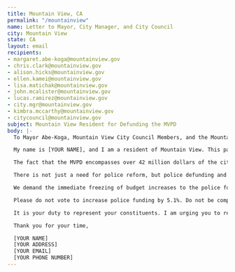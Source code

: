 ```yaml
---
title: Mountain View, CA
permalink: "/mountainview"
name: Letter to Mayor, City Manager, and City Council
city: Mountain View
state: CA
layout: email
recipients:
- margaret.abe-koga@mountainview.gov
- chris.clark@mountainview.gov
- alison.hicks@mountainview.gov
- ellen.kamei@mountainview.gov
- lisa.matichak@mountainview.gov
- john.mcalister@mountainview.gov
- lucas.ramirez@mountainview.gov
- city.mgr@mountainview.gov
- kimbra.mccarthy@mountainview.gov
- citycouncil@mountainview.gov
subject: Mountain View Resident for Defunding the MVPD
body: |-
  To Mayor Abe-Koga, Mountain View City Council Members, and the Mountain View City Manager,

  My name is [YOUR NAME], and I am a resident of Mountain View. This past week, our nation and community have been gripped by protests calling for an end to racism and anti-Blackness and a complete overhaul in our approach to criminal justice in America. We are demanding that our voices be heard, and that real change be made to the way this city allocates its resources.

  The fact that the MVPD encompasses over 42 million dollars of the city’s general operating fund is shameful and unproductive. Research shows that a living wage, access to holistic health services and treatment, educational opportunity, and stable housing are far more successful at reducing crime than police or prisons (Source: Popular Democracy).

  There is not just a need for police reform, but police defunding and abolition, because the entire structure of the police force is inherently corrupt and ineffective. The average police recruit spends 58 hours learning how to shoot and only 8 hours learning how to de-escalate(Source: Campaign Zero). They are not trained or equipped to react to the vast majority of crises. Phillip McHarris (doctoral candidate focusing on race), argues that we must work towards a reality in which healthcare workers and emergency response teams handle substance abuse, domestic violence, homelessness, or mental health cases. Policies to “improve the police” are not enough, as there’s no evidence that implicit bias training or community relations initiatives help with reducing the abuses of policing (The Nation). We need to reimagine public safety to prioritize alternatives to conflict rather than defaulting to violence.

  We demand the immediate freezing of budget increases to the police force, cancelling of cadet classes, demilitarization of our forces, and reallocation of funds from police to community-led health and safety strategies.

  Please do not vote to increase police funding by 5.1%. Do not be complicit in the disproportionate targeting and continuous oppression of people of color. Propose and vote to expand on Mountain View’s current efforts like the Below Market Rate housing program and funding of nonprofits like the Community Health Awareness Council. We demand a budget that supports community wellbeing, rather than empowers the police forces that tear them apart.

  It is your duty to represent your constituents. I am urging you to revise the Mountain View city budget for the next fiscal year, and to fund #CareNotCops. We can be a beacon for other cities to follow if only we have the courage to change.

  Thank you for your time,

  [YOUR NAME]
  [YOUR ADDRESS]
  [YOUR EMAIL]
  [YOUR PHONE NUMBER]
---
```


